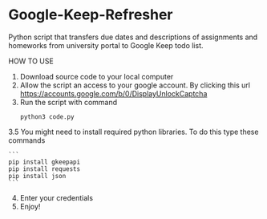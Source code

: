 # Google-Keep-Refresher

Python script that transfers due dates and descriptions of assignments and homeworks from university portal to Google Keep todo list.

HOW TO USE
1. Download source code to your local computer
2. Allow the script an access to your google account. By clicking this url https://accounts.google.com/b/0/DisplayUnlockCaptcha
3. Run the script with command  
    ```
    python3 code.py
    ```
    
3.5 You might need to install required python libraries. To do this type these commands

    ```
    pip install gkeepapi
    pip install requests
    pip install json
    ```
    
4. Enter your credentials
5. Enjoy!
